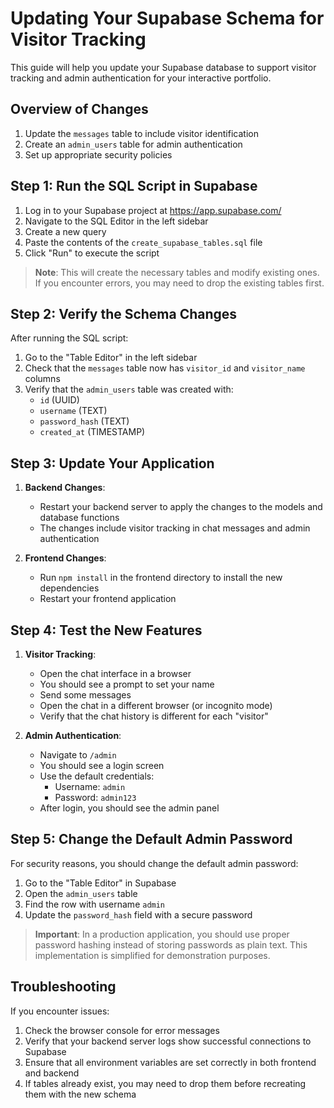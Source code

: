 # Updating Your Supabase Schema for Visitor Tracking

This guide will help you update your Supabase database to support visitor tracking and admin authentication for your interactive portfolio.

## Overview of Changes

1. Update the `messages` table to include visitor identification
2. Create an `admin_users` table for admin authentication
3. Set up appropriate security policies

## Step 1: Run the SQL Script in Supabase

1. Log in to your Supabase project at https://app.supabase.com/
2. Navigate to the SQL Editor in the left sidebar
3. Create a new query
4. Paste the contents of the `create_supabase_tables.sql` file
5. Click "Run" to execute the script

> **Note**: This will create the necessary tables and modify existing ones. If you encounter errors, you may need to drop the existing tables first.

## Step 2: Verify the Schema Changes

After running the SQL script:

1. Go to the "Table Editor" in the left sidebar
2. Check that the `messages` table now has `visitor_id` and `visitor_name` columns
3. Verify that the `admin_users` table was created with:
   - `id` (UUID)
   - `username` (TEXT)
   - `password_hash` (TEXT)
   - `created_at` (TIMESTAMP)

## Step 3: Update Your Application

1. **Backend Changes**:
   - Restart your backend server to apply the changes to the models and database functions
   - The changes include visitor tracking in chat messages and admin authentication

2. **Frontend Changes**:
   - Run `npm install` in the frontend directory to install the new dependencies
   - Restart your frontend application

## Step 4: Test the New Features

1. **Visitor Tracking**:
   - Open the chat interface in a browser
   - You should see a prompt to set your name
   - Send some messages
   - Open the chat in a different browser (or incognito mode)
   - Verify that the chat history is different for each "visitor"

2. **Admin Authentication**:
   - Navigate to `/admin`
   - You should see a login screen
   - Use the default credentials:
     - Username: `admin`
     - Password: `admin123`
   - After login, you should see the admin panel

## Step 5: Change the Default Admin Password

For security reasons, you should change the default admin password:

1. Go to the "Table Editor" in Supabase
2. Open the `admin_users` table
3. Find the row with username `admin`
4. Update the `password_hash` field with a secure password

> **Important**: In a production application, you should use proper password hashing instead of storing passwords as plain text. This implementation is simplified for demonstration purposes.

## Troubleshooting

If you encounter issues:

1. Check the browser console for error messages
2. Verify that your backend server logs show successful connections to Supabase
3. Ensure that all environment variables are set correctly in both frontend and backend
4. If tables already exist, you may need to drop them before recreating them with the new schema 